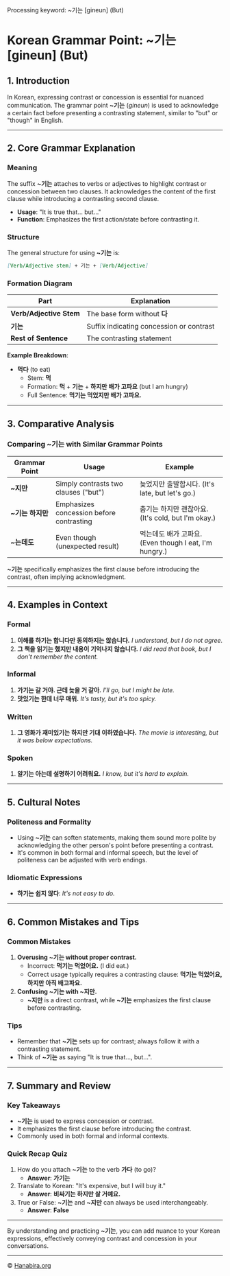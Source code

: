 Processing keyword: ~기는 [gineun] (But)
# Korean Grammar Point: ~기는 [gineun] (But)

## 1. Introduction
In Korean, expressing contrast or concession is essential for nuanced communication. The grammar point **~기는** (*gineun*) is used to acknowledge a certain fact before presenting a contrasting statement, similar to "but" or "though" in English.

---
## 2. Core Grammar Explanation
### Meaning
The suffix **~기는** attaches to verbs or adjectives to highlight contrast or concession between two clauses. It acknowledges the content of the first clause while introducing a contrasting second clause.
- **Usage**: "It is true that... but..."
- **Function**: Emphasizes the first action/state before contrasting it.
### Structure
The general structure for using **~기는** is:
```markdown
[Verb/Adjective stem] + 기는 + [Verb/Adjective]
```
### Formation Diagram
| Part                    | Explanation                                 |
|-------------------------|---------------------------------------------|
| **Verb/Adjective Stem** | The base form without **다**                |
| **기는**                | Suffix indicating concession or contrast    |
| **Rest of Sentence**    | The contrasting statement                   |
**Example Breakdown**:
- **먹다** (to eat)
  - Stem: **먹**
  - Formation: **먹** + **기는** + **하지만 배가 고파요** (but I am hungry)
  - Full Sentence: **먹기는 먹었지만 배가 고파요.**
---
## 3. Comparative Analysis
### Comparing **~기는** with Similar Grammar Points

| Grammar Point       | Usage                                        | Example                                       |
|---------------------|----------------------------------------------|-----------------------------------------------|
| **~지만**           | Simply contrasts two clauses ("but")          | 늦었지만 출발합시다. (It's late, but let's go.) |
| **~기는 하지만**    | Emphasizes concession before contrasting      | 춥기는 하지만 괜찮아요. (It's cold, but I'm okay.) |
| **~는데도**         | Even though (unexpected result)               | 먹는데도 배가 고파요. (Even though I eat, I'm hungry.) |

**~기는** specifically emphasizes the first clause before introducing the contrast, often implying acknowledgment.

---
## 4. Examples in Context
### Formal
1. **이해를 하기는 합니다만 동의하지는 않습니다.**
   *I understand, but I do not agree.*
2. **그 책을 읽기는 했지만 내용이 기억나지 않습니다.**
   *I did read that book, but I don't remember the content.*
### Informal
1. **가기는 갈 거야. 근데 늦을 거 같아.**
   *I'll go, but I might be late.*
2. **맛있기는 한데 너무 매워.**
   *It's tasty, but it's too spicy.*
### Written
1. **그 영화가 재미있기는 하지만 기대 이하였습니다.**
   *The movie is interesting, but it was below expectations.*
### Spoken
1. **알기는 아는데 설명하기 어려워요.**
   *I know, but it's hard to explain.*

---
## 5. Cultural Notes
### Politeness and Formality
- Using **~기는** can soften statements, making them sound more polite by acknowledging the other person's point before presenting a contrast.
- It's common in both formal and informal speech, but the level of politeness can be adjusted with verb endings.
### Idiomatic Expressions
- **하기는 쉽지 않다**: *It's not easy to do.*

---
## 6. Common Mistakes and Tips
### Common Mistakes
1. **Overusing **~기는** without proper contrast.**
   - Incorrect: **먹기는 먹었어요.** (I did eat.)
   - Correct usage typically requires a contrasting clause: **먹기는 먹었어요, 하지만 아직 배고파요.**
2. **Confusing **~기는** with **~지만**.**
   - **~지만** is a direct contrast, while **~기는** emphasizes the first clause before contrasting.
### Tips
- Remember that **~기는** sets up for contrast; always follow it with a contrasting statement.
- Think of **~기는** as saying "It is true that..., but...".
---
## 7. Summary and Review
### Key Takeaways
- **~기는** is used to express concession or contrast.
- It emphasizes the first clause before introducing the contrast.
- Commonly used in both formal and informal contexts.
### Quick Recap Quiz
1. How do you attach **~기는** to the verb **가다** (to go)?
   - **Answer**: **가기는**
2. Translate to Korean: "It's expensive, but I will buy it."
   - **Answer**: **비싸기는 하지만 살 거예요.**
3. True or False: **~기는** and **~지만** can always be used interchangeably.
   - **Answer**: **False**
---
By understanding and practicing **~기는**, you can add nuance to your Korean expressions, effectively conveying contrast and concession in your conversations.

---
© [Hanabira.org](https://hanabira.org)
